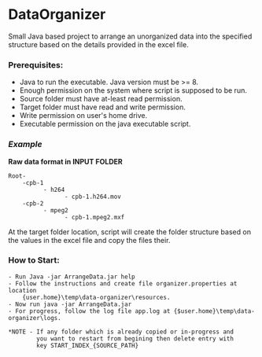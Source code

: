 # DataOrganizer
Small Java based project to arrange an unorganized data into the specified structure based on the details provided in the excel file.

###  Prerequisites:
 - Java to run the executable. Java version must be >= 8.
 - Enough permission on the system where script is supposed to be run.
 - Source folder must have at-least read permission.
 - Target folder must have read and write permission.
 - Write permission on user's home drive.
 - Executable permission on the java executable script.


### *Example* ###
**Raw data format in INPUT FOLDER** 

    Root-
        -cpb-1
              - h264 
                    - cpb-1.h264.mov
        -cpb-2
              - mpeg2
                    - cpb-1.mpeg2.mxf


At the target folder location, script will create the folder structure based on the values in the excel file and copy the files their.

### How to Start:
    - Run Java -jar ArrangeData.jar help
    - Follow the instructions and create file organizer.properties at location
        {user.home}\temp\data-organizer\resources.
    - Now run java -jar ArrangeData.jar
    - For progress, follow the log file app.log at {$user.home}\temp\data-organizer\logs.
   
    *NOTE - If any folder which is already copied or in-progress and
            you want to restart from begining then delete entry with 
            key START_INDEX_{SOURCE_PATH}
